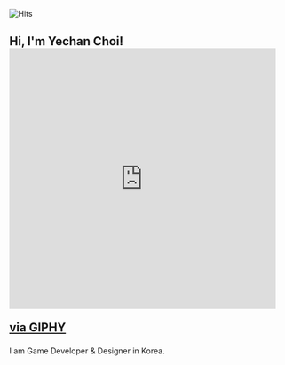 <!--- P R O F I L E   V I E W S   C O U N T E R S --->
![Hits](https://hits.seeyoufarm.com/api/count/incr/badge.svg?url=https%3A%2F%2Fgithub.com%2FMellow1213&count_bg=%23B7BDD1&title_bg=%235F99BC&icon=&icon_color=%23E7E7E7&title=Profile+View&edge_flat=false)


<!--- A B O U T  M E --->
<h2>Hi, I'm Yechan Choi!<iframe src="https://giphy.com/embed/TjaTrZlziu73ZZzgXj" width="480" height="471" frameBorder="0" class="giphy-embed" allowFullScreen></iframe><p><a href="https://giphy.com/stickers/cat-pop-popcat-TjaTrZlziu73ZZzgXj">via GIPHY</a></p>
</h2>

I am Game Developer & Designer in Korea.


